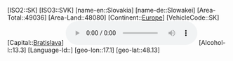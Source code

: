 ﻿---
location: [48.13,17.1]
type: Country
tags:
- geo/Country

SpocWebEntityId: 27018
isDeleted: false
confidential: public

---
[ISO2::SK]
[ISO3::SVK]
[name-en::Slovakia]
[name-de::Slowakei]
[Area-Total::49036]
[Area-Land::48080]
[Continent::[Europe](geo/Continent/Europe.md)]
[VehicleCode::SK]
[Capital::[Bratislava](geo/Continent/Europe/Slovakia/Bratislava.md)]
![Anthem-Slovak-republic](xLarge/National-Anthem/Anthem-Slovak-republic.mp3)
[Alcohol-l::13.3]
[Language-Id::]
[geo-lon::17.1]
[geo-lat::48.13]


